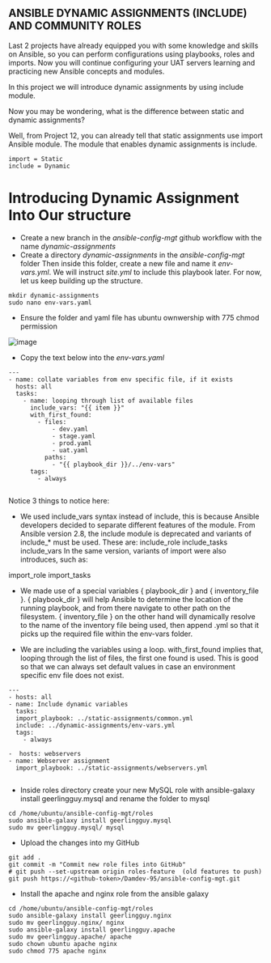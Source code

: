 ##  ANSIBLE DYNAMIC ASSIGNMENTS (INCLUDE) AND COMMUNITY ROLES

Last 2 projects have already equipped you with some knowledge and skills on Ansible, so you can perform configurations using playbooks, roles and imports. Now you will continue configuring your UAT servers learning and practicing new Ansible concepts and modules.

In this project we will introduce dynamic assignments by using include module.

Now you may be wondering, what is the difference between static and dynamic assignments?

Well, from Project 12, you can already tell that static assignments use import Ansible module. The module that enables dynamic assignments is include.

```
import = Static
include = Dynamic
```
# Introducing Dynamic Assignment Into Our structure

* Create a new branch in the *ansible-config-mgt* github workflow with the name *dynamic-assignments*
* Create a directory *dynamic-assignments* in the *ansible-config-mgt* folder Then inside this folder, create a new file and name it *env-vars.yml*. We will instruct *site.yml* to include this playbook later. For now, let us keep building up the structure.

```
mkdir dynamic-assignments
sudo nano env-vars.yaml
```
* Ensure the folder and yaml file  has ubuntu ownwership with 775 chmod permission

![image](https://user-images.githubusercontent.com/71001536/168434093-c26eac0c-d89b-48c6-8510-69dbe7c2d86a.png)

* Copy the text below into the *env-vars.yaml*


```
---
- name: collate variables from env specific file, if it exists
  hosts: all
  tasks:
    - name: looping through list of available files
      include_vars: "{{ item }}"
      with_first_found:
        - files:
            - dev.yaml
            - stage.yaml
            - prod.yaml
            - uat.yaml
          paths:
            - "{{ playbook_dir }}/../env-vars"
      tags:
        - always


```

Notice 3 things to notice here:

* We used include_vars syntax instead of include, this is because Ansible developers decided to separate different features of the module. From Ansible version 2.8, the include module is deprecated and variants of include_* must be used. These are:
include_role
include_tasks
include_vars
In the same version, variants of import were also introduces, such as:

import_role
import_tasks

* We made use of a special variables { playbook_dir } and { inventory_file }. { playbook_dir } will help Ansible to determine the location of the running playbook, and from there navigate to other path on the filesystem. { inventory_file } on the other hand will dynamically resolve to the name of the inventory file being used, then append .yml so that it picks up the required file within the env-vars folder.

* We are including the variables using a loop. with_first_found implies that, looping through the list of files, the first one found is used. This is good so that we can always set default values in case an environment specific env file does not exist.

```
---
- hosts: all
- name: Include dynamic variables 
  tasks:
  import_playbook: ../static-assignments/common.yml 
  include: ../dynamic-assignments/env-vars.yml
  tags:
    - always

-  hosts: webservers
- name: Webserver assignment
  import_playbook: ../static-assignments/webservers.yml
  
  ```
  * Inside roles directory create your new MySQL role with ansible-galaxy install geerlingguy.mysql and rename the folder to mysql
 
 ```
 cd /home/ubuntu/ansible-config-mgt/roles
 sudo ansible-galaxy install geerlingguy.mysql
 sudo mv geerlingguy.mysql/ mysql
 ```

* Upload the changes into my GitHub

```
git add .
git commit -m "Commit new role files into GitHub"
# git push --set-upstream origin roles-feature  (old features to push)
git push https://<github-token>/Damdev-95/ansible-config-mgt.git
```
* Install the apache and nginx role from the ansible galaxy 

```
cd /home/ubuntu/ansible-config-mgt/roles
sudo ansible-galaxy install geerlingguy.nginx
sudo mv geerlingguy.nginx/ nginx
sudo ansible-galaxy install geerlingguy.apache
sudo mv geerlingguy.apache/ apache
sudo chown ubuntu apache nginx
sudo chmod 775 apache nginx
```
